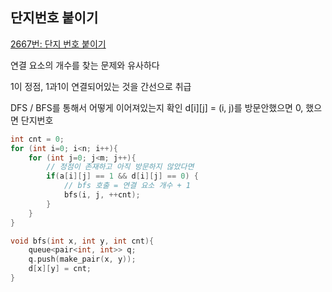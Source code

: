 ## 단지번호 붙이기

[2667번: 단지 번호 붙이기](https://www.acmicpc.net/problem/2667)

연결 요소의 개수를 찾는 문제와 유사하다

1이 정점, 1과1이 연결되어있는 것을 간선으로 취급

DFS / BFS를 통해서 어떻게 이어져있는지 확인
d[i][j] = (i, j)를 방문안했으면 0, 했으면 단지번호

```c++
int cnt = 0;
for (int i=0; i<n; i++){
	for (int j=0; j<m; j++){
		// 정점이 존재하고 아직 방문하지 않았다면
		if(a[i][j] == 1 && d[i][j] == 0) {
			// bfs 호출 = 연결 요소 개수 + 1
			bfs(i, j, ++cnt);
		}
	}
}
```

```c++
void bfs(int x, int y, int cnt){
	queue<pair<int, int>> q;
	q.push(make_pair(x, y));
	d[x][y] = cnt;
}
```
<!--stackedit_data:
eyJoaXN0b3J5IjpbLTc0MjgyOTE2MCw4NzEyNzA4MjRdfQ==
-->